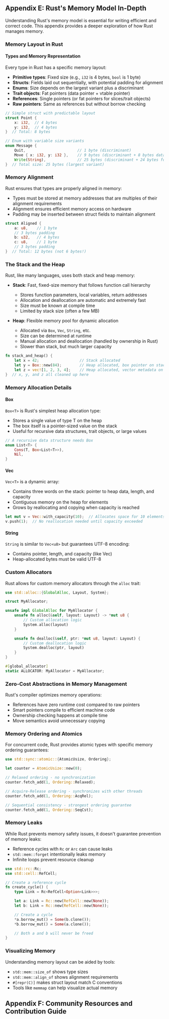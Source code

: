 ## Appendix E: Rust's Memory Model In-Depth

Understanding Rust's memory model is essential for writing efficient and correct code. This appendix provides a deeper exploration of how Rust manages memory.

### Memory Layout in Rust

#### Types and Memory Representation

Every type in Rust has a specific memory layout:

- **Primitive types**: Fixed size (e.g., `i32` is 4 bytes, `bool` is 1 byte)
- **Structs**: Fields laid out sequentially, with potential padding for alignment
- **Enums**: Size depends on the largest variant plus a discriminant
- **Trait objects**: Fat pointers (data pointer + vtable pointer)
- **References**: Single pointers (or fat pointers for slices/trait objects)
- **Raw pointers**: Same as references but without borrow checking

```rust
// Simple struct with predictable layout
struct Point {
    x: i32,  // 4 bytes
    y: i32,  // 4 bytes
}  // Total: 8 bytes

// Enum with variable size variants
enum Message {
    Quit,                       // 1 byte (discriminant)
    Move { x: i32, y: i32 },    // 9 bytes (discriminant + 8 bytes data)
    Write(String),              // 25 bytes (discriminant + 24 bytes for String)
}  // Total size: 25 bytes (largest variant)
```

### Memory Alignment

Rust ensures that types are properly aligned in memory:

- Types must be stored at memory addresses that are multiples of their alignment requirements
- Alignment ensures efficient memory access on hardware
- Padding may be inserted between struct fields to maintain alignment

```rust
struct Aligned {
    a: u8,    // 1 byte
    // 3 bytes padding
    b: u32,   // 4 bytes
    c: u8,    // 1 byte
    // 3 bytes padding
}  // Total: 12 bytes (not 6 bytes!)
```

### The Stack and the Heap

Rust, like many languages, uses both stack and heap memory:

- **Stack**: Fast, fixed-size memory that follows function call hierarchy

  - Stores function parameters, local variables, return addresses
  - Allocation and deallocation are automatic and extremely fast
  - Size must be known at compile time
  - Limited by stack size (often a few MB)

- **Heap**: Flexible memory pool for dynamic allocation
  - Allocated via `Box`, `Vec`, `String`, etc.
  - Size can be determined at runtime
  - Manual allocation and deallocation (handled by ownership in Rust)
  - Slower than stack, but much larger capacity

```rust
fn stack_and_heap() {
    let x = 42;                  // Stack allocated
    let y = Box::new(84);        // Heap allocated, box pointer on stack
    let z = vec![1, 2, 3, 4];    // Heap allocated, vector metadata on stack
}  // x, y, and z all cleaned up here
```

### Memory Allocation Details

#### Box<T>

`Box<T>` is Rust's simplest heap allocation type:

- Stores a single value of type T on the heap
- The box itself is a pointer-sized value on the stack
- Useful for recursive data structures, trait objects, or large values

```rust
// A recursive data structure needs Box
enum List<T> {
    Cons(T, Box<List<T>>),
    Nil,
}
```

#### Vec<T>

`Vec<T>` is a dynamic array:

- Contains three words on the stack: pointer to heap data, length, and capacity
- Contiguous memory on the heap for elements
- Grows by reallocating and copying when capacity is reached

```rust
let mut v = Vec::with_capacity(10);  // Allocates space for 10 elements
v.push(1);  // No reallocation needed until capacity exceeded
```

#### String

`String` is similar to `Vec<u8>` but guarantees UTF-8 encoding:

- Contains pointer, length, and capacity (like Vec)
- Heap-allocated bytes must be valid UTF-8

### Custom Allocators

Rust allows for custom memory allocators through the `alloc` trait:

```rust
use std::alloc::{GlobalAlloc, Layout, System};

struct MyAllocator;

unsafe impl GlobalAlloc for MyAllocator {
    unsafe fn alloc(&self, layout: Layout) -> *mut u8 {
        // Custom allocation logic
        System.alloc(layout)
    }

    unsafe fn dealloc(&self, ptr: *mut u8, layout: Layout) {
        // Custom deallocation logic
        System.dealloc(ptr, layout)
    }
}

#[global_allocator]
static ALLOCATOR: MyAllocator = MyAllocator;
```

### Zero-Cost Abstractions in Memory Management

Rust's compiler optimizes memory operations:

- References have zero runtime cost compared to raw pointers
- Smart pointers compile to efficient machine code
- Ownership checking happens at compile time
- Move semantics avoid unnecessary copying

### Memory Ordering and Atomics

For concurrent code, Rust provides atomic types with specific memory ordering guarantees:

```rust
use std::sync::atomic::{AtomicUsize, Ordering};

let counter = AtomicUsize::new(0);

// Relaxed ordering - no synchronization
counter.fetch_add(1, Ordering::Relaxed);

// Acquire-Release ordering - synchronizes with other threads
counter.fetch_add(1, Ordering::AcqRel);

// Sequential consistency - strongest ordering guarantee
counter.fetch_add(1, Ordering::SeqCst);
```

### Memory Leaks

While Rust prevents memory safety issues, it doesn't guarantee prevention of memory leaks:

- Reference cycles with `Rc` or `Arc` can cause leaks
- `std::mem::forget` intentionally leaks memory
- Infinite loops prevent resource cleanup

```rust
use std::rc::Rc;
use std::cell::RefCell;

// Create a reference cycle
fn create_cycle() {
    type Link = Rc<RefCell<Option<Link>>>;

    let a: Link = Rc::new(RefCell::new(None));
    let b: Link = Rc::new(RefCell::new(None));

    // Create a cycle
    *a.borrow_mut() = Some(b.clone());
    *b.borrow_mut() = Some(a.clone());

    // Both a and b will never be freed
}
```

### Visualizing Memory

Understanding memory layout can be aided by tools:

- `std::mem::size_of` shows type sizes
- `std::mem::align_of` shows alignment requirements
- `#[repr(C)]` makes struct layout match C conventions
- Tools like `memmap` can help visualize actual memory

## Appendix F: Community Resources and Contribution Guide
